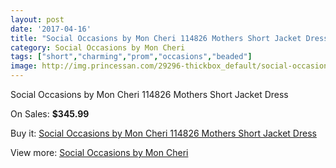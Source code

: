 ```yaml
---
layout: post
date: '2017-04-16'
title: "Social Occasions by Mon Cheri 114826 Mothers Short Jacket Dress"
category: Social Occasions by Mon Cheri
tags: ["short","charming","prom","occasions","beaded"]
image: http://img.princessan.com/29296-thickbox_default/social-occasions-by-mon-cheri-114826-mothers-short-jacket-dress.jpg
---
```

Social Occasions by Mon Cheri 114826 Mothers Short Jacket Dress

On Sales: **$345.99**
<a href="https://www.princessan.com/en/social-occasions-by-mon-cheri/13327-social-occasions-by-mon-cheri-114826-mothers-short-jacket-dress.html"><amp-img layout="responsive" width="600" height="600" src="//img.princessan.com/29296-thickbox_default/social-occasions-by-mon-cheri-114826-mothers-short-jacket-dress.jpg" alt="Social Occasions by Mon Cheri 114826 Mothers Short Jacket Dress 0" /></a>

Buy it: [Social Occasions by Mon Cheri 114826 Mothers Short Jacket Dress](https://www.princessan.com/en/social-occasions-by-mon-cheri/13327-social-occasions-by-mon-cheri-114826-mothers-short-jacket-dress.html "Social Occasions by Mon Cheri 114826 Mothers Short Jacket Dress")

View more: [Social Occasions by Mon Cheri](https://www.princessan.com/en/60-social-occasions-by-mon-cheri "Social Occasions by Mon Cheri")
